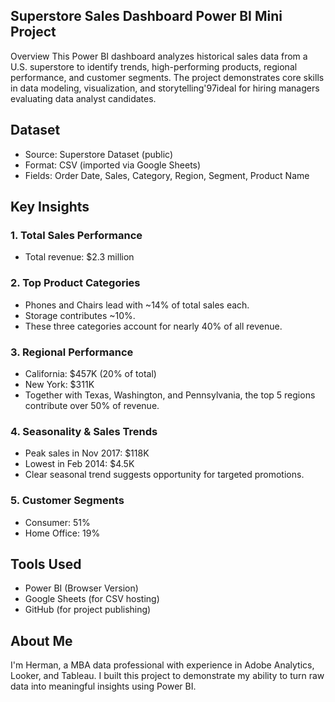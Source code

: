 ## Superstore Sales Dashboard Power BI Mini Project
Overview
This Power BI dashboard analyzes historical sales data from a U.S. superstore to identify trends, high-performing products, regional performance, and customer segments. The project demonstrates core skills in data modeling, visualization, and storytelling\'97ideal for hiring managers evaluating data analyst candidates.

## Dataset
- Source: Superstore Dataset (public)
- Format: CSV (imported via Google Sheets)
- Fields: Order Date, Sales, Category, Region, Segment, Product Name

## Key Insights

### 1. Total Sales Performance
- Total revenue: $2.3 million

### 2. Top Product Categories
- Phones and Chairs lead with ~14% of total sales each.
- Storage contributes ~10%.
- These three categories account for nearly 40% of all revenue.

### 3. Regional Performance
- California: $457K (20% of total)
- New York: $311K
- Together with Texas, Washington, and Pennsylvania, the top 5 regions contribute over 50% of revenue.

### 4. Seasonality & Sales Trends
- Peak sales in Nov 2017: $118K
- Lowest in Feb 2014: $4.5K
- Clear seasonal trend suggests opportunity for targeted promotions.

### 5. Customer Segments
- Consumer: 51%
- Home Office: 19%

## Tools Used
- Power BI (Browser Version)
- Google Sheets (for CSV hosting)
- GitHub (for project publishing)

## About Me
I'm Herman, a MBA data professional with experience in Adobe Analytics, Looker, and Tableau. I built this project to demonstrate my ability to turn raw data into meaningful insights using Power BI.
